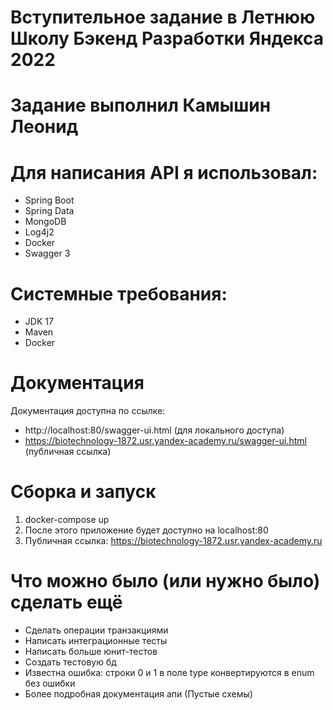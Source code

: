 # Вступительное задание в Летнюю Школу Бэкенд Разработки Яндекса 2022

Задание выполнил Камышин Леонид
=

Для написания API я использовал:
=
- Spring Boot
- Spring Data
- MongoDB
- Log4j2
- Docker
- Swagger 3

Системные требования:
=
- JDK 17
- Maven
- Docker


Документация
=
Документация доступна по ссылке:
- http://localhost:80/swagger-ui.html (для локального доступа)
- https://biotechnology-1872.usr.yandex-academy.ru/swagger-ui.html (публичная ссылка)

Сборка и запуск
=
1. docker-compose up
2. После этого приложение будет доступно на localhost:80
3. Публичная ссылка: https://biotechnology-1872.usr.yandex-academy.ru

Что можно было (или нужно было) сделать ещё
=
- Сделать операции транзакциями
- Написать интеграционные тесты
- Написать больше юнит-тестов
- Создать тестовую бд
- Известна ошибка: строки 0 и 1 в поле type конвертируются в enum без ошибки
- Более подробная документация апи (Пустые схемы)